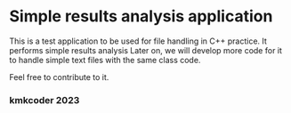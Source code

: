 # Simple results analysis application
This is a test application to be used for file handling in C++ practice.
It performs simple results analysis
Later on, we will develop more code for it to handle simple text files with the same class code.

Feel free to contribute to it.

### kmkcoder 2023
